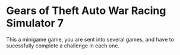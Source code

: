 Gears of Theft Auto War Racing Simulator 7
==========
This a minigame game, you are sent into several games, and have to sucessfully complete a challenge in each one.
